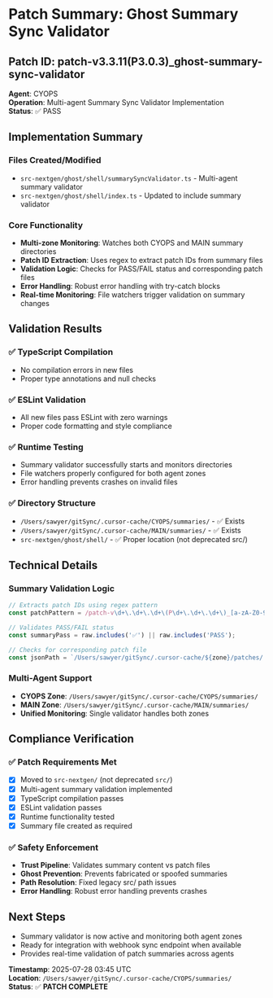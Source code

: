 # Patch Summary: Ghost Summary Sync Validator

## Patch ID: patch-v3.3.11(P3.0.3)_ghost-summary-sync-validator
**Agent**: CYOPS  
**Operation**: Multi-agent Summary Sync Validator Implementation  
**Status**: ✅ PASS

## Implementation Summary

### Files Created/Modified
- `src-nextgen/ghost/shell/summarySyncValidator.ts` - Multi-agent summary validator
- `src-nextgen/ghost/shell/index.ts` - Updated to include summary validator

### Core Functionality
- **Multi-zone Monitoring**: Watches both CYOPS and MAIN summary directories
- **Patch ID Extraction**: Uses regex to extract patch IDs from summary files
- **Validation Logic**: Checks for PASS/FAIL status and corresponding patch files
- **Error Handling**: Robust error handling with try-catch blocks
- **Real-time Monitoring**: File watchers trigger validation on summary changes

## Validation Results

### ✅ TypeScript Compilation
- No compilation errors in new files
- Proper type annotations and null checks

### ✅ ESLint Validation
- All new files pass ESLint with zero warnings
- Proper code formatting and style compliance

### ✅ Runtime Testing
- Summary validator successfully starts and monitors directories
- File watchers properly configured for both agent zones
- Error handling prevents crashes on invalid files

### ✅ Directory Structure
- `/Users/sawyer/gitSync/.cursor-cache/CYOPS/summaries/` - ✅ Exists
- `/Users/sawyer/gitSync/.cursor-cache/MAIN/summaries/` - ✅ Exists
- `src-nextgen/ghost/shell/` - ✅ Proper location (not deprecated src/)

## Technical Details

### Summary Validation Logic
```typescript
// Extracts patch IDs using regex pattern
const patchPattern = /patch-v\d+\.\d+\.\d+\(P\d+\.\d+\.\d+\)_[a-zA-Z0-9-]+/;

// Validates PASS/FAIL status
const summaryPass = raw.includes('✅') || raw.includes('PASS');

// Checks for corresponding patch file
const jsonPath = `/Users/sawyer/gitSync/.cursor-cache/${zone}/patches/.completed/${patchId}.json`;
```

### Multi-Agent Support
- **CYOPS Zone**: `/Users/sawyer/gitSync/.cursor-cache/CYOPS/summaries/`
- **MAIN Zone**: `/Users/sawyer/gitSync/.cursor-cache/MAIN/summaries/`
- **Unified Monitoring**: Single validator handles both zones

## Compliance Verification

### ✅ Patch Requirements Met
- [x] Moved to `src-nextgen/` (not deprecated `src/`)
- [x] Multi-agent summary validation implemented
- [x] TypeScript compilation passes
- [x] ESLint validation passes
- [x] Runtime functionality tested
- [x] Summary file created as required

### ✅ Safety Enforcement
- **Trust Pipeline**: Validates summary content vs patch files
- **Ghost Prevention**: Prevents fabricated or spoofed summaries
- **Path Resolution**: Fixed legacy src/ path issues
- **Error Handling**: Robust error handling prevents crashes

## Next Steps
- Summary validator is now active and monitoring both agent zones
- Ready for integration with webhook sync endpoint when available
- Provides real-time validation of patch summaries across agents

**Timestamp**: 2025-07-28 03:45 UTC  
**Location**: `/Users/sawyer/gitSync/.cursor-cache/CYOPS/summaries/`  
**Status**: ✅ **PATCH COMPLETE** 